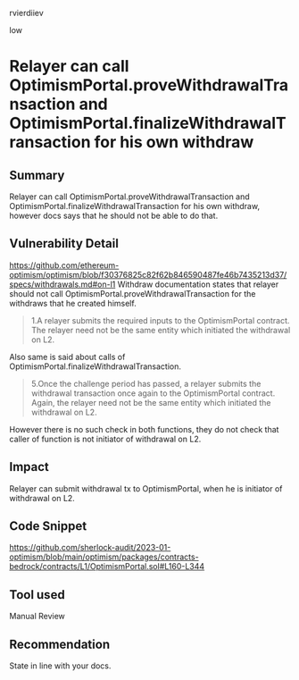 rvierdiiev

low

# Relayer can call OptimismPortal.proveWithdrawalTransaction and OptimismPortal.finalizeWithdrawalTransaction for his own withdraw

## Summary
Relayer can call OptimismPortal.proveWithdrawalTransaction and OptimismPortal.finalizeWithdrawalTransaction for his own withdraw, however docs says that he should not be able to do that.
## Vulnerability Detail
https://github.com/ethereum-optimism/optimism/blob/f30376825c82f62b846590487fe46b7435213d37/specs/withdrawals.md#on-l1
Withdraw documentation states that relayer should not call OptimismPortal.proveWithdrawalTransaction for the withdraws that he created himself.
> 1.A relayer submits the required inputs to the OptimismPortal contract. The relayer need not be the same entity which initiated the withdrawal on L2.

Also same is said about calls of OptimismPortal.finalizeWithdrawalTransaction.
> 5.Once the challenge period has passed, a relayer submits the withdrawal transaction once again to the OptimismPortal contract. Again, the relayer need not be the same entity which initiated the withdrawal on L2.

However there is no such check in both functions, they do not check that caller of function is not initiator of withdrawal on L2. 

## Impact
Relayer can submit withdrawal tx to OptimismPortal, when he is initiator of withdrawal on L2.
## Code Snippet
https://github.com/sherlock-audit/2023-01-optimism/blob/main/optimism/packages/contracts-bedrock/contracts/L1/OptimismPortal.sol#L160-L344
## Tool used

Manual Review

## Recommendation
State in line with your docs.